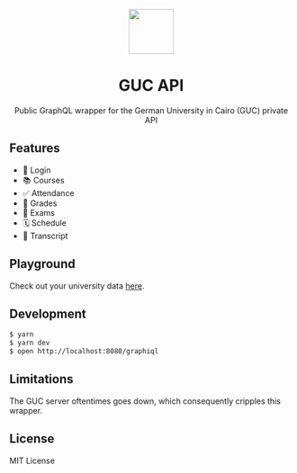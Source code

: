 <p align="center">
  <img src="https://lh6.ggpht.com/gNy40q6S_519oQZ_AE9sGypZ-Z94zDy2Xpm5Tg5mYf8yVOSLAxAhEatKLn0vJDyFErE=w300" width="80"/>
</p>

<h1 align="center">GUC API</h1>

<p align="center">Public GraphQL wrapper for the German University in Cairo (GUC) private API</p>

## Features

*  🔑  Login
*  📚  Courses
*  ✅  Attendance
*  💯  Grades
*  📝  Exams
*  🗓️  Schedule
*  📜  Transcript

## Playground

Check out your university data [here]().

## Development

```bash
$ yarn
$ yarn dev
$ open http://localhost:8080/graphiql
```

## Limitations

The GUC server oftentimes goes down, which consequently cripples this wrapper.

## License

MIT License

